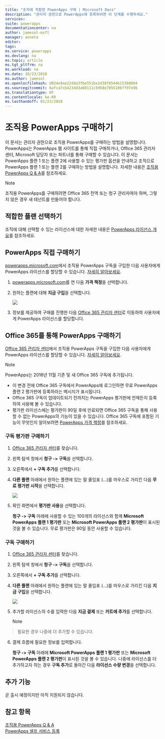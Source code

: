 ```yaml
---
title: "조직에 적합한 PowerApps 구매 | Microsoft Docs"
description: "관리자 권한으로 PowerApps에 등록하려면 이 단계를 수행하세요."
services: 
suite: powerapps
documentationcenter: na
author: jamesol-msft
manager: anneta
editor: 
tags: 
ms.service: powerapps
ms.devlang: na
ms.topic: article
ms.tgt_pltfrm: na
ms.workload: na
ms.date: 10/23/2016
ms.author: jamesol
ms.openlocfilehash: d924e9ae22dda3fbe551be1d38f0544b15380004
ms.sourcegitcommit: 6afca7cb4234d3a60111c5950e7855106ff97e56
ms.translationtype: HT
ms.contentlocale: ko-KR
ms.lasthandoff: 01/23/2018
---
```

# <a name="purchase-powerapps-for-your-organization"></a>조직용 PowerApps 구매하기
이 문서는 관리자 권한으로 조직용 PowerApps를 구매하는 방법을 설명합니다. PowerApps는 PowerApps 웹 사이트를 통해 직접 구매하거나, Office 365 관리자 센터, Microsoft 담당자 또는 파트너를 통해 구매할 수 있습니다. 이 문서는 PowerApps 플랜 1 또는 플랜 2에 사용할 수 있는 평가판 옵션을 안내하고 조직으로 PowerApps 플랜 1 또는 플랜 2를 구매하는 방법을 설명합니다. 자세한 내용은 [조직용 PowerApps Q & A](signup-question-and-answer.md)를 참조하세요.

> [!NOTE]
>   조직용 PowerApps를 구매하려면 Office 365 전역 또는 청구 관리자여야 하며, 그렇지 않은 경우 새 테넌트를 만들어야 합니다.

## <a name="choosing-the-right-plan"></a>적합한 플랜 선택하기
조직에 대해 선택할 수 있는 라이선스에 대한 자세한 내용은 [PowerApps 라이선스 개요](pricing-billing-skus.md)를 참조하세요.

## <a name="purchase-powerapps-directly"></a>PowerApps 직접 구매하기
[powerapps.microsoft.com][4]에서 조직용 PowerApps 구독을 구입한 다음 사용자에게 PowerApps 라이선스를 할당할 수 있습니다. [자세히 알아보세요][5].

1. [powerapps.microsoft.com][4]를 연 다음 **가격 책정**을 선택합니다.

2. 원하는 플랜에 대해 **지금 구입**을 선택합니다.

    ![](./media/signup-for-powerapps-admin/buy-now.png)

3. 정보를 제공하여 구매를 진행한 다음 [Office 365 관리자 센터][6]로 이동하여 사용자에게 PowerApps 라이선스를 할당합니다.

## <a name="get-powerapps-through-office-365"></a>Office 365를 통해 PowerApps 구매하기
[Office 365 관리자 센터][6]에서 조직용 PowerApps 구독을 구입한 다음 사용자에게 PowerApps 라이선스를 할당할 수 있습니다. [자세히 알아보세요][5].

> [!NOTE]
> PowerApps는 2016년 11월 기존 및 새 Office 365 구독에 추가됩니다.
>
> * 이 변경 전에 Office 365 구독에서 PowerApps에 로그인하면 무료 PowerApps 플랜 2 평가판에 등록하라는 메시지가 표시됩니다.
> * Office 365 구독이 업데이트되기 전까지는 PowerApps 평가판에 언제든지 등록하여 사용해 볼 수 있습니다.  
> * 평가판 라이선스에는 평가판이 90일 후에 만료되면 Office 365 구독을 통해 사용할 수 없는 PowerApps의 기능이 있을 수 있습니다.  Office 365 구독에 포함된 기능이 무엇인지 알아보려면 [PowerApps 가격 책정][2]를 참조하세요.


### <a name="purchase-a-subscription-trial"></a>구독 평가판 구매하기
1. [Office 365 관리자 센터][6]를 찾습니다.

2. 왼쪽 탐색 창에서 **청구 -> 구독**을 선택합니다.

3. 오른쪽에서 **+ 구독 추가**를 선택합니다.

4. **다른 플랜** 아래에서 원하는 플랜에 있는 말 줄임표 (...)를 마우스로 가리킨 다음 **무료 평가판 시작**을 선택합니다.

    ![](./media/signup-for-powerapps-admin/admin-purchase-trial.png)

5. 확인 화면에서 **평가판 사용**을 선택합니다.

    **청구 -> 구독** 아래에 사용할 수 있는 100개의 라이선스와 함께 **Microsoft PowerApps 플랜 1 평가판** 또는 **Microsoft PowerApps 플랜 2 평가판**이 표시된 것을 볼 수 있습니다. 무료 평가판은 90일 동안 사용할 수 있습니다.

### <a name="purchase-a-subscription"></a>구독 구매하기
1. [Office 365 관리자 센터][6]를 찾습니다.

2. 왼쪽 탐색 창에서 **청구 -> 구독**을 선택합니다.

3. 오른쪽에서 **+ 구독 추가**를 선택합니다.

4. **다른 플랜** 아래에서 원하는 플랜에 있는 말 줄임표 (...)를 마우스로 가리킨 다음 **지금 구입**을 선택합니다.

    ![](./media/signup-for-powerapps-admin/admin-purchase-paid.png)

5. 추가할 라이선스의 수를 입력한 다음 **지금 결제** 또는 **카트에 추가**를 선택합니다.

   > [!NOTE]
> 필요한 경우 나중에 더 추가할 수 있습니다.
   >

6. 결제 흐름에 필요한 정보를 입력합니다.

    **청구 -> 구독** 아래에 **Microsoft PowerApps 플랜 1 평가판** 또는 **Microsoft PowerApps 플랜 2 평가판**이 표시된 것을 볼 수 있습니다. 나중에 라이선스를 더 추가하고자 하는 경우 **구독 추가**로 돌아간 다음 **라이선스 수량 변경**을 선택합니다.

## <a name="add-ons"></a>추가 기능
곧 출시 예정이지만 아직 지원되지 않습니다.

## <a name="see-also"></a>참고 항목
[조직용 PowerApps Q & A](signup-question-and-answer.md)  
[PowerApps 셀프 서비스 등록](signup-for-powerapps.md)  

<!--Reference links in article-->
[1]: http://go.microsoft.com/fwlink/p/?LinkId=715583
[2]: http://go.microsoft.com/fwlink/p/?LinkId=708209
[4]: https://go.microsoft.com/fwlink/?linkid=832551
[5]: https://support.office.com/article/997596b5-4173-4627-b915-36abac6786dc
[6]: https://portal.office.com/admin/default.aspx
